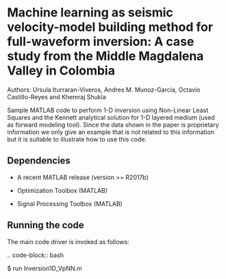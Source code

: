 # Machine learning as seismic velocity-model building method for full-waveform inversion: A case study from the Middle Magdalena Valley in Colombia

Authors: Ursula Iturraran-Viveros, Andres M. Munoz-Garcia, Octavio Castillo-Reyes and Khemraj Shukla

Sample MATLAB code to perform 1-D inversion using Non-Linear Least Squares and the
Kennett analytical solution for 1-D layered medium (used as forward modeling tool).
Since the data shown in the paper is proprietary information we only give
an example that is not related to this information but it is suitable to
illustrate how to use this code.

Dependencies
------------
- A recent MATLAB release (version >= R2017b)

- Optimization Toolbox (MATLAB)

- Signal Processing Toolbox (MATLAB)

Running the code
----------------
The main code driver is invoked as follows:

.. code-block:: bash

  $ run Inversion1D_VpNN.m
